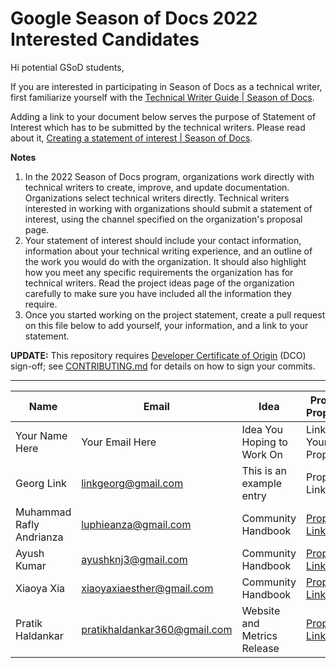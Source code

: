 # Google Season of Docs 2022 Interested Candidates

Hi potential GSoD students,

If you are interested in participating in Season of Docs as a technical writer, first familiarize yourself with the [Technical Writer Guide | Season of Docs](https://developers.google.com/season-of-docs/docs/tech-writer-guide).

Adding a link to your document below serves the purpose of Statement of Interest which has to be submitted by the technical writers. Please read about it, [Creating a statement of interest | Season of Docs](https://developers.google.com/season-of-docs/docs/tech-writer-statement).

**Notes**
1. In the 2022 Season of Docs program, organizations work directly with technical writers to create, improve, and update documentation. Organizations select technical writers directly. Technical writers interested in working with organizations should submit a statement of interest, using the channel specified on the organization's proposal page.
2. Your statement of interest should include your contact information, information about your technical writing experience, and an outline of the work you would do with the organization. It should also highlight how you meet any specific requirements the organization has for technical writers. Read the project ideas page of the organization carefully to make sure you have included all the information they require.
3. Once you started working on the project statement, create a pull request on this file below to add yourself, your information, and a link to your statement.

**UPDATE:** This repository requires [Developer Certificate of Origin](https://developercertificate.org/) (DCO) sign-off; see [CONTRIBUTING.md](https://github.com/chaoss/governance/blob/master/CONTRIBUTING.md#code-or-document-change-contributions-github-interface) for details on how to sign your commits. 

------

| Name | Email | Idea | Project Proposal |
| --- | --- | --- | --- |
| Your Name Here | Your Email Here |  Idea You Hoping to Work On | Link to Your Proposal |
| Georg Link | linkgeorg@gmail.com | This is an example entry | Proposal Link |
| Muhammad Rafly Andrianza | luphieanza@gmail.com | Community Handbook | [Proposal Link](https://docs.google.com/document/d/1dwJFzEXpw5NB932AGrhmpmI8ipu4k1mTPMgdwJtkugQ/edit?usp=sharing) |
| Ayush Kumar | ayushknj3@gmail.com | Community Handbook | [Proposal Link](https://gist.github.com/Ayush7614/6eb65be554c941bc821ffb03c90efcfc) |
| Xiaoya Xia | xiaoyaxiaesther@gmail.com | Community Handbook | [Proposal Link](https://docs.google.com/document/d/1xnvc2sIGWQaNXxPauzfelOFYhb37C0ctB-kSlunoQVc/edit?usp=sharing)|
| Pratik Haldankar | pratikhaldankar360@gmail.com | Website and Metrics Release | [Proposal Link](https://docs.google.com/document/d/1Hxz6Usu0zgVBcrxjLx8b3RRc_mTvj--ZbzcF2O-hdAw/edit?usp=sharing)|
